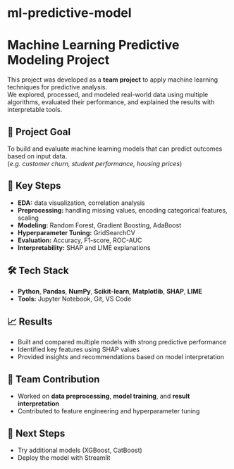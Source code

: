 # ml-predictive-model
# Machine Learning Predictive Modeling Project

This project was developed as a **team project** to apply machine learning techniques for predictive analysis.  
We explored, processed, and modeled real-world data using multiple algorithms, evaluated their performance, and explained the results with interpretable tools.



## 🎯 Project Goal
To build and evaluate machine learning models that can predict outcomes based on input data.  
(*e.g. customer churn, student performance, housing prices*)



## 🧠 Key Steps
- **EDA:** data visualization, correlation analysis  
- **Preprocessing:** handling missing values, encoding categorical features, scaling  
- **Modeling:** Random Forest, Gradient Boosting, AdaBoost  
- **Hyperparameter Tuning:** GridSearchCV  
- **Evaluation:** Accuracy, F1-score, ROC-AUC  
- **Interpretability:** SHAP and LIME explanations  


## 🛠️ Tech Stack
- **Python**, **Pandas**, **NumPy**, **Scikit-learn**, **Matplotlib**, **SHAP**, **LIME**  
- **Tools:** Jupyter Notebook, Git, VS Code



## 📈 Results
- Built and compared multiple models with strong predictive performance  
- Identified key features using SHAP values  
- Provided insights and recommendations based on model interpretation


## 👥 Team Contribution
- Worked on **data preprocessing**, **model training**, and **result interpretation**
- Contributed to feature engineering and hyperparameter tuning



## 🚀 Next Steps
- Try additional models (XGBoost, CatBoost)  
- Deploy the model with Streamlit

